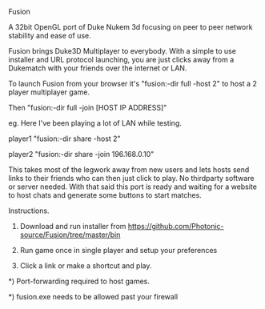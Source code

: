 Fusion



A 32bit OpenGL port of Duke Nukem 3d focusing on peer to peer network stability and ease of use.


Fusion brings Duke3D Multiplayer to everybody. With a simple to use installer and URL protocol launching, you are just clicks away from a Dukematch with your friends over the internet or LAN.


To launch Fusion from your browser it's "fusion:-dir full -host 2" to host a 2 player multiplayer game. 

Then "fusion:-dir full -join [HOST IP ADDRESS]"

eg. Here I've been playing a lot of LAN while testing.

player1 "fusion:-dir share -host 2"

player2 "fusion:-dir share -join 196.168.0.10"

This takes most of the legwork away from new users and lets hosts send links to their friends who can then just click to play. No thirdparty software or server needed. With that said this port is ready and waiting for a website to host chats and generate some buttons to start matches.


Instructions.
1. Download and run installer from https://github.com/Photonic-source/Fusion/tree/master/bin

2. Run game once in single player and setup your preferences

3. Click a link or make a shortcut and play.

  *) Port-forwarding required to host games.

  *) fusion.exe needs to be allowed past your firewall

